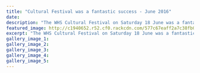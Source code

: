 ```yaml
---
title: "Cultural Festival was a fantastic success - June 2016"
date: 
description: "The WHS Cultural Festival on Saturday 18 June was a fantastic success with many international munchies being a real hit, not to mention the fabulous entertainment that rocked the hall all night..."
featured_image: http://c1940652.r52.cf0.rackcdn.com/577c67eaff2a7c38fb00062e/Photo-for-website-2016.jpg
excerpt: "The WHS Cultural Festival on Saturday 18 June was a fantastic success with many international munchies being a real hit, not to mention the fabulous entertainment that rocked the hall all night."
gallery_image_1: 
gallery_image_2: 
gallery_image_3: 
gallery_image_4: 
gallery_image_5: 
---
```

